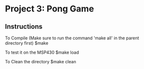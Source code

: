 # Project 3: Pong Game
## Instructions
To Compile (Make sure to run the command 'make all' in the parent directory first)
   $make

To test it on the MSP430
   $make load

To Clean the directory
   $make clean
   


